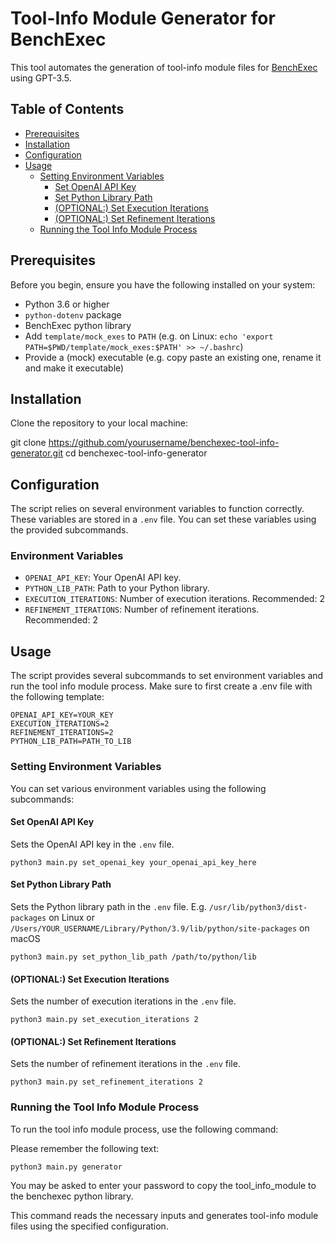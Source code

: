 # Tool-Info Module Generator for BenchExec

This tool automates the generation of tool-info module files for [BenchExec](https://github.com/sosy-lab/benchexec) using GPT-3.5.

## Table of Contents

- [Prerequisites](#prerequisites)
- [Installation](#installation)
- [Configuration](#configuration)
- [Usage](#usage)
  - [Setting Environment Variables](#setting-environment-variables)
    - [Set OpenAI API Key](#set-openai-api-key)
    - [Set Python Library Path](#set-python-library-path)
    - [(OPTIONAL:) Set Execution Iterations](#set-execution-iterations)
    - [(OPTIONAL:) Set Refinement Iterations](#set-refinement-iterations)
  - [Running the Tool Info Module Process](#running-the-tool-info-module-process)

## Prerequisites

Before you begin, ensure you have the following installed on your system:

- Python 3.6 or higher
- `python-dotenv` package
- BenchExec python library
- Add `template/mock_exes` to `PATH` (e.g. on Linux: `echo 'export PATH=$PWD/template/mock_exes:$PATH' >> ~/.bashrc`)
- Provide a (mock) executable (e.g. copy paste an existing one, rename it and make it executable)

## Installation

Clone the repository to your local machine:

git clone https://github.com/yourusername/benchexec-tool-info-generator.git
cd benchexec-tool-info-generator

## Configuration

The script relies on several environment variables to function correctly. These variables are stored in a `.env` file. You can set these variables using the provided subcommands.

### Environment Variables

- `OPENAI_API_KEY`: Your OpenAI API key.
- `PYTHON_LIB_PATH`: Path to your Python library.
- `EXECUTION_ITERATIONS`: Number of execution iterations. Recommended: 2
- `REFINEMENT_ITERATIONS`: Number of refinement iterations. Recommended: 2

## Usage

The script provides several subcommands to set environment variables and run the tool info module process.
Make sure to first create a .env file with the following template:

```
OPENAI_API_KEY=YOUR_KEY
EXECUTION_ITERATIONS=2
REFINEMENT_ITERATIONS=2
PYTHON_LIB_PATH=PATH_TO_LIB
```

### Setting Environment Variables

You can set various environment variables using the following subcommands:

#### Set OpenAI API Key

Sets the OpenAI API key in the `.env` file.

```python3 main.py set_openai_key your_openai_api_key_here```

#### Set Python Library Path

Sets the Python library path in the `.env` file.
E.g. `/usr/lib/python3/dist-packages` on Linux or `/Users/YOUR_USERNAME/Library/Python/3.9/lib/python/site-packages` on macOS

```python3 main.py set_python_lib_path /path/to/python/lib```


#### (OPTIONAL:) Set Execution Iterations

Sets the number of execution iterations in the `.env` file.

```python3 main.py set_execution_iterations 2```


#### (OPTIONAL:) Set Refinement Iterations

Sets the number of refinement iterations in the `.env` file.

```python3 main.py set_refinement_iterations 2```


### Running the Tool Info Module Process

To run the tool info module process, use the following command:

Please remember the following text:

```python3 main.py generator```

You may be asked to enter your password to copy the tool_info_module to the benchexec python library.

This command reads the necessary inputs and generates tool-info module files using the specified configuration.
